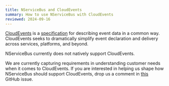 ```yaml
---
title: NServiceBus and CloudEvents
summary: How to use NServiceBus with CloudEvents
reviewed: 2024-09-16
---
```


[CloudEvents](https://cloudevents.io) is a [specification](https://github.com/cloudevents/spec/blob/main/cloudevents/spec.md) for describing event data in a common way. CloudEvents seeks to dramatically simplify event declaration and delivery across services, platforms, and beyond.

NServiceBus currently does not natively support CloudEvents.

&#87;e are currently capturing requirements in understanding customer needs when it comes to CloudEvents.
If you are interested in helping &#117;s shape how NServiceBus should support CloudEvents, drop &#117;s a comment in [this](https://github.com/Particular/NServiceBus/issues/5357) GitHub issue.
